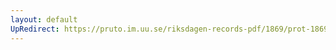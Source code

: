 ```yaml
---
layout: default
UpRedirect: https://pruto.im.uu.se/riksdagen-records-pdf/1869/prot-1869--fk--407/prot-1869--fk--407_008.pdf
---
```

